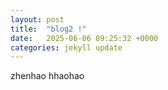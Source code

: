 ```yaml
---
layout: post
title:  "blog2 !"
date:   2025-06-06 09:25:32 +0000
categories: jekyll update
---
```


zhenhao hhaohao 

